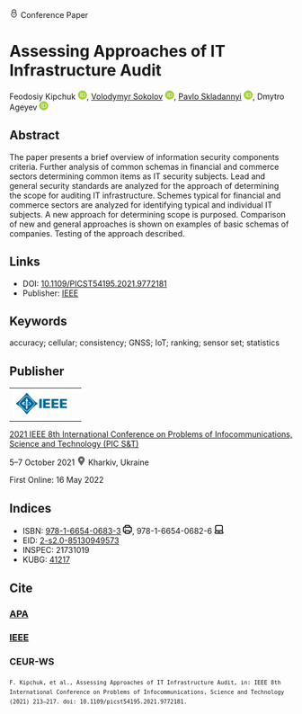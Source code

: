 <img src="/icons/lock.svg" width="16" height="16"> Conference Paper

# Assessing Approaches of IT Infrastructure Audit

Feodosiy Kipchuk <a href="https://orcid.org/0000-0003-4816-9246" target="_blank"><img src="/icons/orcid.svg" width="16" height="16"></a>,
<a href="https://volodymyr-sokolov.github.io/">Volodymyr Sokolov</a> <a href="https://orcid.org/0000-0002-9349-7946" target="_blank"><img src="/icons/orcid.svg" width="16" height="16"></a>,
<a href="/">Pavlo Skladannyi</a> <a href="https://orcid.org/0000-0002-7775-6039" target="_blank"><img src="/icons/orcid.svg" width="16" height="16"></a>,
Dmytro Ageyev <a href="https://orcid.org/0000-0002-2686-3854" target="_blank"><img src="/icons/orcid.svg" width="16" height="16"></a>

## Abstract

The paper presents a brief overview of information security components criteria. Further analysis of common schemas in financial and commerce sectors determining common items as IT security subjects. Lead and general security standards are analyzed for the approach of determining the scope for auditing IT infrastructure. Schemes typical for financial and commerce sectors are analyzed for identifying typical and individual IT subjects. A new approach for determining scope is purposed. Comparison of new and general approaches is shown on examples of basic schemas of companies. Testing of the approach described.

## Links

* DOI: [10.1109/PICST54195.2021.9772181](https://doi.org/10.1109/PICST54195.2021.9772181) 
* Publisher: [IEEE](https://ieeexplore.ieee.org/document/9772181)

## Keywords

accuracy; cellular; consistency; GNSS; IoT; ranking; sensor set; statistics

## Publisher

<table>
<tr>
<td>
<img src="/icons/ieee.svg" height="50">
</td>
<td style="text-align: left;">
<span class="__dimensions_badge_embed__" data-doi="10.1109/PICST54195.2021.9772181" data-hide-zero-citations="true"></span><script async src="https://badge.dimensions.ai/badge.js" charset="utf-8"></script>
</td>
</tr>
</table>

[2021 IEEE 8th International Conference on Problems of Infocommunications, Science and Technology (PIC S&T)](https://ieeexplore.ieee.org/xpl/conhome/9771384/proceeding)

5–7 October 2021 <img src="/icons/location-pin.svg" width="16" height="16"> Kharkiv, Ukraine

First Online: 16 May 2022

## Indices

* ISBN: [978-1-6654-0683-3](https://isbnsearch.org/isbn/978-1-6654-0683-3) <img src="/icons/print.svg" width="16" height="16">, 978-1-6654-0682-6 <img src="/icons/online.svg" width="16" height="16">
* EID: [2-s2.0-85130949573](http://www.scopus.com/record/display.url?origin=inward&eid=2-s2.0-85130949573)
* INSPEC: 21731019
* KUBG: [41217](http://elibrary.kubg.edu.ua/id/eprint/41217/)

## Cite

### [APA](https://citation.crosscite.org/format?doi=10.1109/PICST54195.2021.9772181&style=apa&lang=en-US)

### [IEEE](https://citation.crosscite.org/format?doi=10.1109/PICST54195.2021.9772181&style=ieee&lang=en-US)

### CEUR-WS

<small>`F. Kipchuk, et al., Assessing Approaches of IT Infrastructure Audit, in: IEEE 8th International Conference on Problems of Infocommunications, Science and Technology (2021) 213–217. doi: 10.1109/picst54195.2021.9772181.`</small>